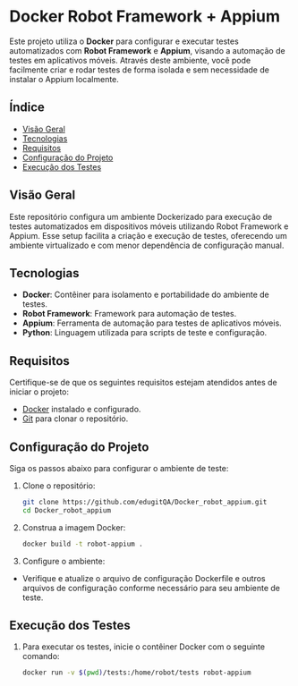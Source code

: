 # Docker Robot Framework + Appium

Este projeto utiliza o **Docker** para configurar e executar testes automatizados com **Robot Framework** e **Appium**, visando a automação de testes em aplicativos móveis. Através deste ambiente, você pode facilmente criar e rodar testes de forma isolada e sem necessidade de instalar o Appium localmente.

## Índice

- [Visão Geral](#visão-geral)
- [Tecnologias](#tecnologias)
- [Requisitos](#requisitos)
- [Configuração do Projeto](#configuração-do-projeto)
- [Execução dos Testes](#execução-dos-testes)

## Visão Geral

Este repositório configura um ambiente Dockerizado para execução de testes automatizados em dispositivos móveis utilizando Robot Framework e Appium. Esse setup facilita a criação e execução de testes, oferecendo um ambiente virtualizado e com menor dependência de configuração manual.

## Tecnologias

- **Docker**: Contêiner para isolamento e portabilidade do ambiente de testes.
- **Robot Framework**: Framework para automação de testes.
- **Appium**: Ferramenta de automação para testes de aplicativos móveis.
- **Python**: Linguagem utilizada para scripts de teste e configuração.

## Requisitos

Certifique-se de que os seguintes requisitos estejam atendidos antes de iniciar o projeto:

- [Docker](https://www.docker.com/) instalado e configurado.
- [Git](https://git-scm.com/) para clonar o repositório.
  
## Configuração do Projeto

Siga os passos abaixo para configurar o ambiente de teste:

1. Clone o repositório:
   ```bash
   git clone https://github.com/edugitQA/Docker_robot_appium.git
   cd Docker_robot_appium
2. Construa a imagem Docker:
   ```bash
   docker build -t robot-appium .

3. Configure o ambiente:

-   Verifique e atualize o arquivo de configuração Dockerfile e outros arquivos de configuração conforme necessário para seu ambiente de teste.
  
## Execução dos Testes

1. Para executar os testes, inicie o contêiner Docker com o seguinte comando:
   ```bash
   docker run -v $(pwd)/tests:/home/robot/tests robot-appium



